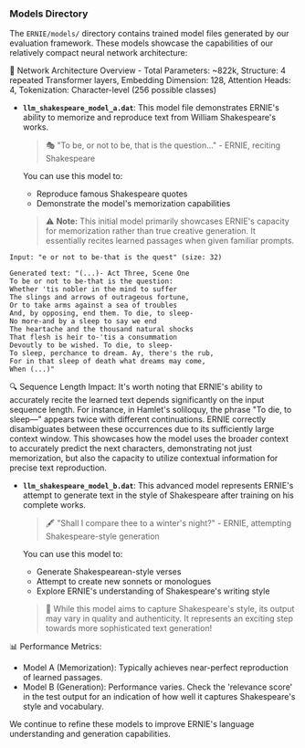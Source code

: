 ### Models Directory

The `ERNIE/models/` directory contains trained model files generated by our evaluation framework. These models showcase the capabilities of our relatively compact neural network architecture:

🧠 Network Architecture Overview - Total Parameters: ~822k, Structure: 4 repeated Transformer layers, Embedding Dimension: 128, Attention Heads: 4, Tokenization: Character-level (256 possible classes)

- **`llm_shakespeare_model_a.dat`**: 
  This model file demonstrates ERNIE's ability to memorize and reproduce text from William Shakespeare's works.

  > 🎭 "To be, or not to be, that is the question..." - ERNIE, reciting Shakespeare

  You can use this model to:
  - Reproduce famous Shakespeare quotes
  - Demonstrate the model's memorization capabilities
  
  > ⚠️ **Note:** This initial model primarily showcases ERNIE's capacity for memorization rather than true creative generation. It essentially recites learned passages when given familiar prompts.

```mizar
Input: "e or not to be-that is the quest" (size: 32)

Generated text: "(...)- Act Three, Scene One
To be or not to be-that is the question:
Whether 'tis nobler in the mind to suffer
The slings and arrows of outrageous fortune,
Or to take arms against a sea of troubles
And, by opposing, end them. To die, to sleep-
No more-and by a sleep to say we end
The heartache and the thousand natural shocks
That flesh is heir to-'tis a consummation
Devoutly to be wished. To die, to sleep-
To sleep, perchance to dream. Ay, there's the rub,
For in that sleep of death what dreams may come,
When (...)"
```

  🔍 Sequence Length Impact:
It's worth noting that ERNIE's ability to accurately recite the learned text depends significantly on the input sequence length. For instance, in Hamlet's soliloquy, the phrase "To die, to sleep—" appears twice with different continuations. ERNIE correctly disambiguates between these occurrences due to its sufficiently large context window. This showcases how the model uses the broader context to accurately predict the next characters, demonstrating not just memorization, but also the capacity to utilize contextual information for precise text reproduction.

- **`llm_shakespeare_model_b.dat`**: 
  This advanced model represents ERNIE's attempt to generate text in the style of Shakespeare after training on his complete works.

  > 🖋️ "Shall I compare thee to a winter's night?" - ERNIE, attempting Shakespeare-style generation

  You can use this model to:
  - Generate Shakespearean-style verses
  - Attempt to create new sonnets or monologues
  - Explore ERNIE's understanding of Shakespeare's writing style

  > 🔬 While this model aims to capture Shakespeare's style, its output may vary in quality and authenticity. It represents an exciting step towards more sophisticated text generation!

📊 Performance Metrics:
  - Model A (Memorization): Typically achieves near-perfect reproduction of learned passages.
  - Model B (Generation): Performance varies. Check the 'relevance score' in the test output for an indication of how well it captures Shakespeare's style and vocabulary.

We continue to refine these models to improve ERNIE's language understanding and generation capabilities.

